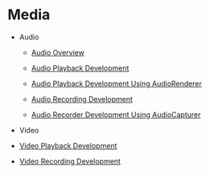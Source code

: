 # Media

-   Audio

    -   [Audio Overview](audio-overview.md)

    -   [Audio Playback Development](audio-playback.md) 

    -   [Audio Playback Development Using AudioRenderer](audio-renderer.md)

    -   [Audio Recording Development](audio-recorder.md) 

    -   [Audio Recorder Development Using AudioCapturer](audio-capturer)  
-   Video

  - [Video Playback Development](video-playback.md)

  - [Video Recording Development](video-recorder.md)
